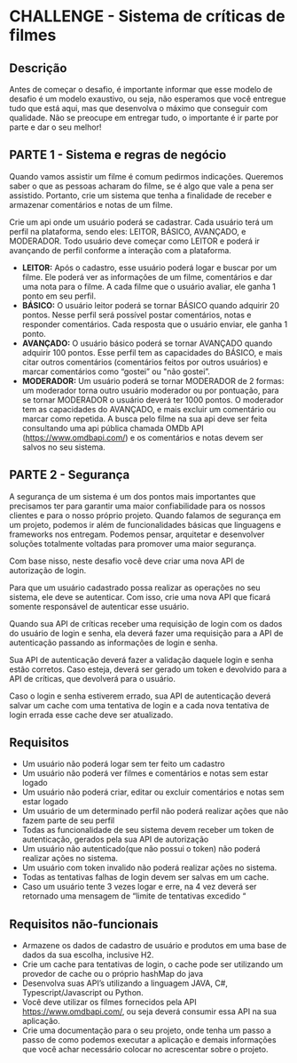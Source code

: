 # CHALLENGE - Sistema de críticas de filmes


## Descrição

Antes de começar o desafio, é importante informar que esse modelo de desafio é um modelo exaustivo, ou seja, não esperamos que você entregue tudo que está aqui, mas que desenvolva o máximo que conseguir com qualidade. Não se preocupe em entregar tudo, o importante é ir parte por parte e dar o seu melhor!


## PARTE 1 - Sistema e regras de negócio

Quando vamos assistir um filme é comum pedirmos indicações. Queremos saber o que as pessoas acharam do filme, se é algo que vale a pena ser assistido. Portanto, crie um sistema que tenha a finalidade de receber e armazenar comentários e notas de um filme.

Crie um api onde um usuário poderá se cadastrar. Cada usuário terá um perfil na plataforma, sendo eles: LEITOR, BÁSICO, AVANÇADO, e MODERADOR. Todo usuário deve começar como LEITOR e poderá ir avançando de perfil conforme a interação com a plataforma.

- **LEITOR:** Após o cadastro, esse usuário poderá logar e buscar por um filme. Ele poderá ver as informações de um filme, comentários e dar uma nota para o filme. A cada filme que o usuário avaliar, ele ganha 1 ponto em seu perfil.
- **BÁSICO:** O usuário leitor poderá se tornar BÁSICO quando adquirir 20 pontos. Nesse perfil será possível postar comentários, notas e responder comentários. Cada resposta que o usuário enviar, ele ganha 1 ponto.
- **AVANÇADO:** O usuário básico poderá se tornar AVANÇADO quando adquirir 100 pontos. Esse perfil tem as capacidades do BÁSICO, e mais citar outros comentários (comentários feitos por outros usuários) e marcar comentários como “gostei” ou "não gostei”.
- **MODERADOR:** Um usuário poderá se tornar MODERADOR de 2 formas: um moderador torna outro usuário moderador ou por pontuação, para se tornar MODERADOR o usuário deverá ter 1000 pontos. O moderador tem as capacidades do AVANÇADO, e mais excluir um comentário ou marcar como repetida.
A busca pelo filme na sua api deve ser feita consultando uma api pública chamada OMDb API (https://www.omdbapi.com/) e os comentários e notas devem ser salvos no seu sistema.


## PARTE 2 - Segurança

A segurança de um sistema é um dos pontos mais importantes que precisamos ter para garantir uma maior confiabilidade para os nossos clientes e para o nosso próprio projeto. Quando falamos de segurança em um projeto, podemos ir além de funcionalidades básicas que linguagens e frameworks nos entregam. Podemos pensar, arquitetar e desenvolver soluções totalmente voltadas para promover uma maior segurança.

Com base nisso, neste desafio você deve criar uma nova API de autorização de login.

Para que um usuário cadastrado possa realizar as operações no seu sistema, ele deve se autenticar. Com isso, crie uma nova API que ficará somente responsável de autenticar esse usuário.

Quando sua API de críticas receber uma requisição de login com os dados do usuário de login e senha, ela deverá fazer uma requisição para a API de autenticação passando as informações de login e senha.

Sua API de autenticação deverá fazer a validação daquele login e senha estão corretos. Caso esteja, deverá ser gerado um token e devolvido para a API de críticas, que devolverá para o usuário.

Caso o login e senha estiverem errado, sua API de autenticação deverá salvar um cache com uma tentativa de login e a cada nova tentativa de login errada esse cache deve ser atualizado.


## Requisitos

- Um usuário não poderá logar sem ter feito um cadastro
- Um usuário não poderá ver filmes e comentários e notas sem estar logado
- Um usuário não poderá criar, editar ou excluir comentários e notas sem estar logado
- Um usuário de um determinado perfil não poderá realizar ações que não fazem parte de seu perfil
- Todas as funcionalidade de seu sistema devem receber um token de autenticação, gerados pela sua API de autorização
- Um usuário não autenticado(que não possui o token) não poderá realizar ações no sistema.
- Um usuário com token invalido não poderá realizar ações no sistema.
- Todas as tentativas falhas de login devem ser salvas em um cache.
- Caso um usuário tente 3 vezes logar e erre, na 4 vez deverá ser retornado uma mensagem de “limite de tentativas excedido “


## Requisitos não-funcionais
- Armazene os dados de cadastro de usuário e produtos em uma base de dados da sua escolha, inclusive H2.
- Crie um cache para tentativas de login, o cache pode ser utilizando um provedor de cache ou o próprio hashMap do java
- Desenvolva suas API’s utilizando a linguagem JAVA, C#, Typescript/Javascript ou Python.
- Você deve utilizar os filmes fornecidos pela API https://www.omdbapi.com/, ou seja deverá consumir essa API na sua aplicação.
- Crie uma documentação para o seu projeto, onde tenha um passo a passo de como podemos executar a aplicação e demais informações que você achar necessário colocar no acrescentar sobre o projeto.

